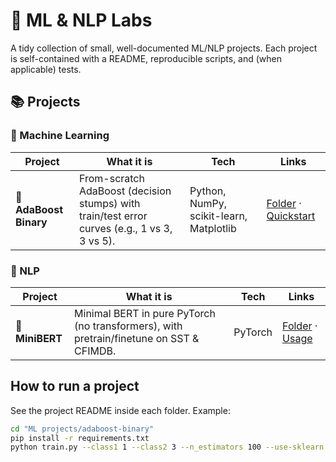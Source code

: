 # 🧪 ML & NLP Labs

A tidy collection of small, well-documented ML/NLP projects. Each project is self-contained with a README, reproducible scripts, and (when applicable) tests.

## 📚 Projects

### 🔶 Machine Learning
| Project | What it is | Tech | Links |
|---|---|---|---|
| 🍰 **AdaBoost Binary** | From-scratch AdaBoost (decision stumps) with train/test error curves (e.g., 1 vs 3, 3 vs 5). | Python, NumPy, scikit-learn, Matplotlib | [Folder](./ML%20projects/adaboost-binary) · [Quickstart](./ML%20projects/adaboost-binary#quickstart) |

### 🔷 NLP
| Project | What it is | Tech | Links |
|---|---|---|---|
| 🧠 **MiniBERT** | Minimal BERT in pure PyTorch (no transformers), with pretrain/finetune on SST & CFIMDB. | PyTorch | [Folder](./NLP%20projects/Minibert) · [Usage](./NLP%20projects/Minibert#usage-command-pattern) |

## How to run a project
See the project README inside each folder. Example:
```bash
cd "ML projects/adaboost-binary"
pip install -r requirements.txt
python train.py --class1 1 --class2 3 --n_estimators 100 --use-sklearn
